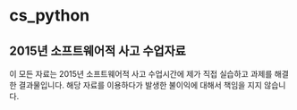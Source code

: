 cs_python
=========

2015년 소프트웨어적 사고 수업자료
---------------------------------

이 모든 자료는 2015년 소프트웨어적 사고 수업시간에 제가 직접 실습하고 과제를 해결한 결과물입니다. 해당 자료를 이용하다가 발생한 불이익에 대해서 책임을 지지 않습니다.
